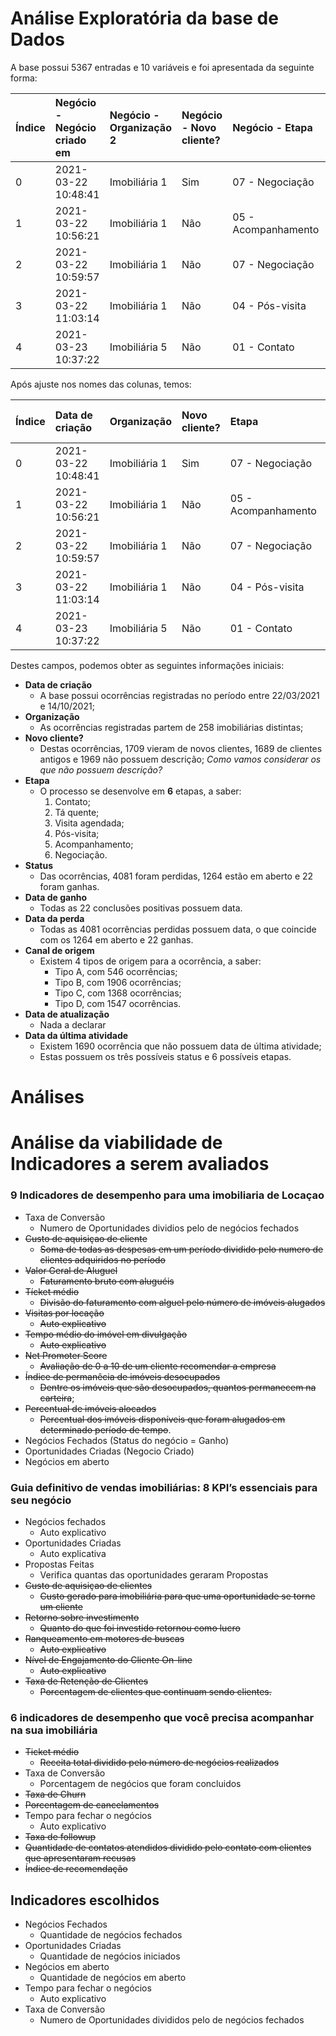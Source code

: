 # Análise Exploratória da base de Dados

A base possui 5367 entradas e 10 variáveis e foi apresentada da seguinte forma:

|Índice| Negócio - Negócio criado em |	Negócio - Organização 2 |	Negócio - Novo cliente? |	Negócio - Etapa |	Negócio - Status | Negócio - Data de ganho |	Negócio - Data de perda |	Organização - Canal de Origem	| Negócio - Data atualizada	| Negócio - Data da Última Atividade|
| :------------- | :------------- |  :------------- |  :------------- |  :------------- |  :------------- |  :------------- |  :------------- |  :------------- |  :------------- |  :------------- |
|0 |	2021-03-22 10:48:41 |	Imobiliária 1 |	Sim |	07 - Negociação |	Perdido |	NaN |	2021-03-29 13:04:16 |	Tipo D |	2021-08-04 11:47:13 |	2021-03-29
|1 |	2021-03-22  10:56:21	| Imobiliária 1 |	Não |	05 - Acompanhamento |	Perdido |	NaN	| 2021-03-22 16:37:50 |	Tipo D |	2021-04-30 14:14:25 |	2021-03-23 |
|2 |	2021-03-22 10:59:57 |	Imobiliária 1 |	Não |	07 - Negociação	| Ganho |	2021-04-01 12:19:44 |	NaN	| Tipo D |	2021-07-30 16:34:17 |	2021-04-01 |
|3 |	2021-03-22 11:03:14 |	Imobiliária 1 |	Não	| 04 - Pós-visita |	Perdido	| NaN |	2021-03-22 15:49:21 |	Tipo D	| 2021-04-30 14:17:10 |	2021-03-23 |
|4 |	2021-03-23 10:37:22 |	Imobiliária 5 |	Não |	01 - Contato |	Perdido	| NaN |	2021-04-12 08:37:17 |	Tipo C |	2021-04-30 14:58:51 |	2021-04-12 |

Após ajuste nos nomes das colunas, temos:

|Índice | Data de criação |	Organização |	Novo cliente? |	Etapa |	Status |	Data de ganho |	Data da perda |	Canal de Origem |	Data de atualização	| Data da última atividade |
| :------------- | :------------- |  :------------- |  :------------- |  :------------- |  :------------- |  :------------- |  :------------- |  :------------- |  :------------- |  :------------- |
|0 |	2021-03-22 10:48:41 |	Imobiliária 1 |	Sim |	07 - Negociação |	Perdido |	NaN |	2021-03-29 13:04:16 |	Tipo D |	2021-08-04 11:47:13 |	2021-03-29
|1 |	2021-03-22  10:56:21	| Imobiliária 1 |	Não |	05 - Acompanhamento |	Perdido |	NaN	| 2021-03-22 16:37:50 |	Tipo D |	2021-04-30 14:14:25 |	2021-03-23 |
|2 |	2021-03-22 10:59:57 |	Imobiliária 1 |	Não |	07 - Negociação	| Ganho |	2021-04-01 12:19:44 |	NaN	| Tipo D |	2021-07-30 16:34:17 |	2021-04-01 |
|3 |	2021-03-22 11:03:14 |	Imobiliária 1 |	Não	| 04 - Pós-visita |	Perdido	| NaN |	2021-03-22 15:49:21 |	Tipo D	| 2021-04-30 14:17:10 |	2021-03-23 |
|4 |	2021-03-23 10:37:22 |	Imobiliária 5 |	Não |	01 - Contato |	Perdido	| NaN |	2021-04-12 08:37:17 |	Tipo C |	2021-04-30 14:58:51 |	2021-04-12 |

Destes campos, podemos obter as seguintes informações iniciais:
- **Data de criação**
  - A base possui ocorrências registradas no período entre 22/03/2021 e 14/10/2021;
- **Organização**
  - As ocorrências registradas partem de 258 imobiliárias distintas;
- **Novo cliente?**
  - Destas ocorrências, 1709 vieram de novos clientes, 1689 de clientes antigos e 1969 não possuem descrição; *Como vamos considerar os que não possuem descrição?*
- **Etapa**
  - O processo se desenvolve em **6** etapas, a saber:
    1. Contato;
    2. Tá quente;
    3. Visita agendada;
    4. Pós-visita;
    5. Acompanhamento;
    6. Negociação.
- **Status**
  - Das ocorrências, 4081 foram perdidas, 1264 estão em aberto e 22 foram ganhas.
- **Data de ganho**
  - Todas as 22 conclusões positivas possuem data.
- **Data da perda**
  - Todas as 4081 ocorrências perdidas possuem data, o que coincide com os 1264 em aberto e 22 ganhas.
- **Canal de origem**
  - Existem 4 tipos de origem para a ocorrência, a saber:
    - Tipo A, com 546 ocorrências;
    - Tipo B, com 1906 ocorrências;
    - Tipo C, com 1368 ocorrências;
    - Tipo D, com 1547 ocorrências.
- **Data de atualização**
  - Nada a declarar
- **Data da última atividade**
  - Existem 1690 ocorrência que não possuem data de última atividade;
  - Estas possuem os três possíveis status e 6 possíveis etapas.

# Análises
# Análise da viabilidade de Indicadores a serem avaliados

### 9 Indicadores de desempenho para uma imobiliaria de Locaçao
- Taxa de Conversão
  - Numero de Oportunidades dividios pelo de negócios fechados
- ~~Custo de aquisiçao de cliente~~
  - ~~Soma de todas as despesas em um período dividido pelo numero de clientes adquiridos no período~~
- ~~Valor Geral de Aluguel~~
  - ~~Faturamento bruto com aluguéis~~
- ~~Tícket médio~~
  - ~~Divisão do faturamento com alguel pelo número de imóveis alugados~~
- ~~Visitas por locação~~
  - ~~Auto explicativo~~
- ~~Tempo médio do imóvel em divulgação~~
  - ~~Auto explicativo~~
- ~~Net Promoter Score~~
  - ~~Avaliação de 0 a 10 de um cliente recomendar a empresa~~
- ~~Índice de permanêcia de imóveis desocupados~~
  - ~~Dentre os imóveis que são desocupados, quantos permanecem na carteira~~;
- ~~Percentual de imóveis alocados~~
  - ~~Percentual dos imóveis disponíveis que foram alugados em determinado período de tempo~~.
- Negócios Fechados (Status do negócio = Ganho)
- Oportunidades Criadas (Negocio Criado)
- Negócios em aberto

### Guia definitivo de vendas imobiliárias: 8 KPI’s essenciais para seu negócio
- Negócios fechados
  - Auto explicativo
- Oportunidades Criadas
  - Auto explicativa
- Propostas Feitas
  - Verifica quantas das oportunidades geraram Propostas
- ~~Custo de aquisiçao de clientes~~
  - ~~Custo gerado para imobiliária para que uma oportunidade se torne um cliente~~
- ~~Retorno sobre investimento~~
  - ~~Quanto do que foi investido retornou como lucro~~
- ~~Ranqueamento em motores de buscas~~
  - ~~Auto explicativo~~
- ~~Nível de Engajamento do Cliente On-line~~
  - ~~Auto explicativo~~
- ~~Taxa de Retenção de Clientes~~
  -  ~~Porcentagem de clientes que continuam sendo clientes.~~

### 6 indicadores de desempenho que você precisa acompanhar na sua imobiliária
- ~~Ticket médio~~
  - ~~Receita total dividido pelo número de negócios realizados~~
- Taxa de Conversão
  -  Porcentagem de negócios que foram concluidos
-  ~~Taxa de Churn~~
  - ~~Porcentagem de cancelamentos~~
- Tempo para fechar o negócios
  - Auto explicativo
-  ~~Taxa de followup~~
  - ~~Quantidade de contatos atendidos dividido pelo contato com clientes que apresentaram recusas~~
- ~~Índice de recomendação~~

## Indicadores escolhidos
- Negócios Fechados
  - Quantidade de negócios fechados
- Oportunidades Criadas
  - Quantidade de negócios iniciados
- Negócios em aberto
  - Quantidade de negócios em aberto
- Tempo para fechar o negócios
  - Auto explicativo
- Taxa de Conversão
  - Numero de Oportunidades divididos pelo de negócios fechados
